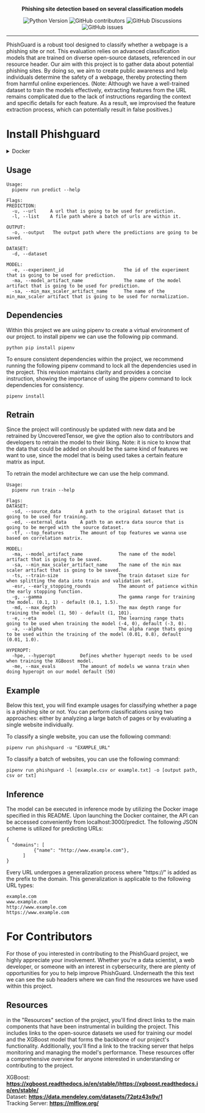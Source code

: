 <p align="center">
  <a style="font-weight: bold;">Phishing site detection based on several classification models</a>
</p>

<p align="center">
  <img src="https://img.shields.io/badge/Python-3.10-blue.svg" alt="Python Version">
  <img alt="GitHub contributors" src="https://img.shields.io/github/contributors/UncoveredTensor/phishguard">
  <img alt="GitHub Discussions" src="https://img.shields.io/github/discussions/UncoveredTensor/phishguard">
  <img alt="GitHub issues" src="https://img.shields.io/github/issues/UncoveredTensor/phishguard">
</p>

---

PhishGuard is a robust tool designed to classify whether a webpage is a phishing site or not. This evaluation relies on advanced classification models that are trained on diverse open-source datasets, referenced in our resource header. Our aim with this project is to gather data about potential phishing sites. By doing so, we aim to create public awareness and help individuals determine the safety of a webpage, thereby protecting them from harmful online experiences. (Note: Although we have a well-trained dataset to train the models effectively, extracting features from the URL remains complicated due to the lack of instructions regarding the context and specific details for each feature. As a result, we improvised the feature extraction process, which can potentially result in false positives.)

# Install Phishguard

<details close>
<summary>Docker</summary>
<br>
  
    docker pull SOON!
</details>

## Usage
```
Usage:
  pipenv run predict --help
  
Flags:
PREDICTION:
  -u, --url     A url that is going to be used for prediction.
  -l, --list    A file path where a batch of urls are within it.

OUTPUT:
  -o, --output   The output path where the predictions are going to be saved.

DATASET:
  -d, --dataset 
  
MODEL:
  -e, --experiment_id                      The id of the experiment that is going to be used for prediction.
  -ma, --model_artifact_name               The name of the model artifact that is going to be used for prediction.
  -sa, --min_max_scaler_artifact_name      The name of the min_max_scaler artifact that is going to be used for normalization.
```

## Dependencies

Within this project we are using pipenv to create a virtual environment of our project. to install pipenv we can use the following pip command.

    python pip install pipenv

To ensure consistent dependencies within the project, we recommend running the following pipenv command to lock all the dependencies used in the project. This revision maintains clarity and provides a concise instruction, showing the importance of using the pipenv command to lock dependencies for consistency.

    pipenv install

## Retrain
Since the project will continously be updated with new data and be retrained by UncoveredTensor, we give the option also to contributors and developers to retrain the model to their liking. Note: it is nice to know that the data that could be added on should be the same kind of features we want to use, since the model that is being used takes a certain feature matrix as input.

To retrain the model architecture we can use the help command.

```
Usage:
  pipenv run train --help
  
Flags:
DATASET:
  -sd, --source_data       A path to the original dataset that is going to be used for training.
  -ed, --external_data     A path to an extra data source that is going to be merged with the source dataset.
  -tf, --top_features      The amount of top features we wanna use based on correlation matrix.
  
MODEL:
  -ma, --model_artifact_name             The name of the model artifact that is going to be saved.
  -sa, --min_max_scaler_artifact_name    The name of the min max scaler artifact that is going to be saved.                                                                                              
  -ts, --train-size                      The train dataset size for when splitting the data into train and validation set.
  -esr, --early_stopping_rounds          The amount of patience within the early stopping function.
  -g, --gamma                            The gamma range for training the model. (0.1, 1) - default (0.1, 1.5).
  -md, --max_depth                       The max depth range for training the model (1, 50) - default (1, 101).
  -e, --eta                              The learning range thats going to be used when training the model (-4, 0), default (-3, 0).
  -a, --alpha                            The alpha range thats going to be used within the training of the model (0.01, 0.8), default (0.01, 1.0).
  
HYPEROPT:
  -hpe, --hyperopt         Defines whether hyperopt needs to be used when training the XGBoost model.
  -me, --max_evals         The amount of models we wanna train when doing hyperopt on our model default (50)
```

## Example 

Below this text, you will find example usages for classifying whether a page is a phishing site or not. You can perform classifications using two approaches: either by analyzing a large batch of pages or by evaluating a single website individually.

To classify a single website, you can use the following command:

    pipenv run phishguard -u "EXAMPLE_URL"

To classify a batch of websites, you can use the following command:

    pipenv run phishguard -l [example.csv or example.txt] -o [output path, csv or txt]

## Inference
The model can be executed in inference mode by utilizing the Docker image specified in this README. Upon launching the Docker container, the API can be accessed conveniently from localhost:3000/predict.
The following JSON scheme is utilized for predicting URLs:

    {
      "domains": [
              {"name": "http://www.example.com"},
          ]
    }

Every URL undergoes a generalization process where "https://" is added as the prefix to the domain. This generalization is applicable to the following URL types:

    example.com
    www.example.com
    http://www.example.com
    https://www.example.com
  
# For Contributors
For those of you interested in contributing to the PhishGuard project, we highly appreciate your involvement. Whether you're a data scientist, a web developer, or someone with an interest in cybersecurity, there are plenty of opportunities for you to help improve PhishGuard. Underneath the this text we can see the sub headers where we can find the resources we have used within this project.

## Resources
in the "Resources" section of the project, you'll find direct links to the main components that have been instrumental in building the project. This includes links to the open-source datasets we used for training our model and the XGBoost model that forms the backbone of our project's functionality. Additionally, you'll find a link to the tracking server that helps monitoring and managing the model's performance. These resources offer a comprehensive overview for anyone interested in understanding or contributing to the project.

XGBoost: **https://xgboost.readthedocs.io/en/stable/)https://xgboost.readthedocs.io/en/stable/** <br>
Dataset: **https://data.mendeley.com/datasets/72ptz43s9v/1** <br>
Tracking Server: **https://mlflow.org/**
